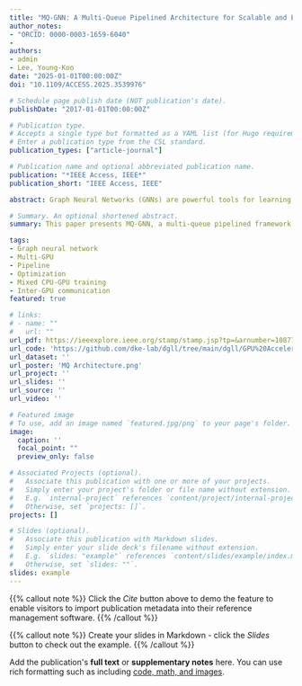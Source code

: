 ```yaml
---
title: "MQ-GNN: A Multi-Queue Pipelined Architecture for Scalable and Efficient GNN Training"
author_notes:
- "ORCID: 0000-0003-1659-6040"
-
authors:
- admin
- Lee, Young-Koo
date: "2025-01-01T00:00:00Z"
doi: "10.1109/ACCESS.2025.3539976"

# Schedule page publish date (NOT publication's date).
publishDate: "2017-01-01T00:00:00Z"

# Publication type.
# Accepts a single type but formatted as a YAML list (for Hugo requirements).
# Enter a publication type from the CSL standard.
publication_types: ["article-journal"]

# Publication name and optional abbreviated publication name.
publication: "*IEEE Access, IEEE*"
publication_short: "IEEE Access, IEEE"

abstract: Graph Neural Networks (GNNs) are powerful tools for learning graph-structured data, but their scalability is hindered by inefficient mini-batch generation, data transfer bottlenecks, and costly inter-GPU synchronization. Existing training frameworks fail to overlap these stages, leading to suboptimal resource utilization. This paper proposes MQ-GNN, a multi-queue pipelined framework that maximizes training efficiency by interleaving GNN training stages and optimizing resource utilization. MQ-GNN introduces Ready-to-Update Asynchronous Consistent Model (RaCoM), which enables asynchronous gradient sharing and model updates while ensuring global consistency through adaptive periodic synchronization. Additionally, it employs global neighbor sampling with caching to reduce data transfer overhead and an adaptive queue-sizing strategy to balance computation and memory efficiency. Experiments on four large-scale datasets and ten baseline models demonstrate that MQ-GNN achieves up to 4.6× faster training time and 30% improved GPU utilization while maintaining competitive accuracy. These results establish MQ-GNN as a scalable and efficient solution for multi-GPU GNN training. The code is available at MQ-GNN.

# Summary. An optional shortened abstract.
summary: This paper presents MQ-GNN, a multi-queue pipelined framework with asynchronous consistent model updates (RaCoM), global neighbor sampling with caching, and adaptive queue sizing to overlap GNN training stages, achieving up to 4.6× faster training and 30% higher GPU utilization at competitive accuracy.

tags:
- Graph neural network
- Multi-GPU
- Pipeline
- Optimization 
- Mixed CPU-GPU training
- Inter-GPU communication
featured: true

# links:
# - name: ""
#   url: ""
url_pdf: https://ieeexplore.ieee.org/stamp/stamp.jsp?tp=&arnumber=10877815
url_code: 'https://github.com/dke-lab/dgll/tree/main/dgll/GPU%20Accelerator'
url_dataset: ''
url_poster: 'MQ Architecture.png'
url_project: ''
url_slides: ''
url_source: ''
url_video: ''

# Featured image
# To use, add an image named `featured.jpg/png` to your page's folder. 
image:
  caption: ''
  focal_point: ""
  preview_only: false

# Associated Projects (optional).
#   Associate this publication with one or more of your projects.
#   Simply enter your project's folder or file name without extension.
#   E.g. `internal-project` references `content/project/internal-project/index.md`.
#   Otherwise, set `projects: []`.
projects: []

# Slides (optional).
#   Associate this publication with Markdown slides.
#   Simply enter your slide deck's filename without extension.
#   E.g. `slides: "example"` references `content/slides/example/index.md`.
#   Otherwise, set `slides: ""`.
slides: example
---
```


{{% callout note %}}
Click the *Cite* button above to demo the feature to enable visitors to import publication metadata into their reference management software.
{{% /callout %}}

{{% callout note %}}
Create your slides in Markdown - click the *Slides* button to check out the example.
{{% /callout %}}

Add the publication's **full text** or **supplementary notes** here. You can use rich formatting such as including [code, math, and images](https://docs.hugoblox.com/content/writing-markdown-latex/).
